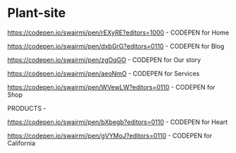 # Plant-site
https://codepen.io/swairmi/pen/rEXyRE?editors=1000 - CODEPEN for Home

https://codepen.io/swairmi/pen/dxbGrG?editors=0110 - CODEPEN for Blog

https://codepen.io/swairmi/pen/zgOqGO - CODEPEN for Our story

https://codepen.io/swairmi/pen/aeoNmO - CODEPEN for Services

https://codepen.io/swairmi/pen/WVewLW?editors=0110 - CODEPEN for Shop


PRODUCTS - 

https://codepen.io/swairmi/pen/bXbegb?editors=0110 - CODEPEN for Heart 

https://codepen.io/swairmi/pen/gVYMoJ?editors=0110 - CODEPEN for California 
